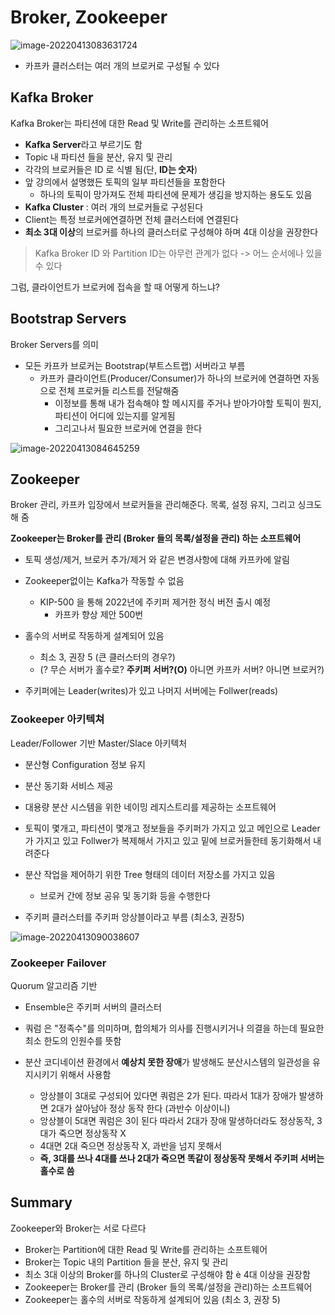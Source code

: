 # Broker, Zookeeper

![image-20220413083631724](C:\Users\humuson\Desktop\황수영-개인\study\kafka-study\Note\img\image-20220413083631724.png)

- 카프카 클러스터는 여러 개의 브로커로 구성될 수 있다 



## Kafka Broker

Kafka Broker는 파티션에 대한 Read 및 Write를 관리하는 소프트웨어 

- **Kafka Server**라고 부르기도 함 
- Topic 내 파티션 들을 분산, 유지 및 관리
- 각각의 브로커들은 ID 로 식별 됨(단, **ID는 숫자**)
- 앞 강의에서 설명했든 토픽의 일부 파티션들을 포함한다 
  - 하나의 토픽이 망가져도 전체 파티션에 문제가 생김을 방지하는 용도도 있음 
- **Kafka Cluster** : 여러 개의 브로커들로 구성된다 
- Client는 특정 브로커에연결하면 전체 클러스터에 연결된다
- **최소 3대 이상**의 브로커를 하나의 클러스터로 구성해야 하며 4대 이상을 권장한다 



> Kafka Broker ID 와 Partition ID는 아무런 관계가 없다 -> 어느 순서에나 있을 수 있다 





그럼, 클라이언트가 브로커에 접속을 할 때 어떻게 하느냐? 

## Bootstrap Servers

Broker Servers를 의미 

- 모든 카프카 브로커는 Bootstrap(부트스트랩) 서버라고 부름
  - 카프카 클라이언트(Producer/Consumer)가 하나의 브로커에 연결하면 자동으로 전체 프로커들 리스트를 전달해줌
    - 이정보를 통해 내가 접속해야 할 메시지를 주거나 받아가야할 토픽이 뭔지, 파티션이 어디에 있는지를 알게됨
    - 그리고나서 필요한 브로커에 연결을 한다 

![image-20220413084645259](C:\Users\humuson\Desktop\황수영-개인\study\kafka-study\Note\img\image-20220413084645259.png)



## Zookeeper

Broker 관리, 카프카 입장에서 브로커들을 관리해준다. 목록, 설정 유지, 그리고 싱크도 해 줌

**Zookeeper는 Broker를 관리 (Broker 들의 목록/설정을 관리) 하는 소프트웨어**

- 토픽 생성/제거, 브로커 추가/제거 와 같은 변경사항에 대해 카프카에 알림 
- Zookeeper없이는 Kafka가 작동할 수 없음 
  - KIP-500 을 통해 2022년에 주키퍼 제거한 정식 버전 출시 예정
    - 카프카 향상 제안 500번 
- 홀수의 서버로 작동하게 설계되어 있음 
  - 최소 3, 권장 5 (큰 클러스터의 경우?)
  - (? 무슨 서버가 홀수로? **주키퍼 서버?(O)** 아니면 카프카 서버? 아니면 브로커?) 

- 주키퍼에는 Leader(writes)가 있고 나머지 서버에는 Follwer(reads)



### Zookeeper 아키텍쳐

Leader/Follower 기반 Master/Slace 아키텍처 

- 분산형 Configuration 정보 유지 
- 분산 동기화 서비스 제공
- 대용량 분산 시스템을 위한 네이밍 레지스트리를 제공하는 소프트웨어
- 토픽이 몇개고, 파티션이 몇개고 정보들을 주키퍼가 가지고 있고 
  메인으로 Leader가 가지고 있고 Follwer가 복제해서 가지고 있고
  밑에 브로커들한테 동기화해서 내려준다  
- 분산 작업을 제어하기 위한 Tree 형태의 데이터 저장소를 가지고 있음 
  - 브로커 간에 정보 공유 및 동기화 등을 수행한다 

- 주키퍼 클러스터를 주키퍼 앙상블이라고 부름 (최소3, 권장5)

![image-20220413090038607](C:\Users\humuson\Desktop\황수영-개인\study\kafka-study\Note\img\image-20220413090038607.png)



### Zookeeper Failover 

Quorum 알고리즘 기반

- Ensemble은 주키퍼 서버의 클러스터
- 쿼럼 은 "정족수"를 의미하며, 합의체가 의사를 진행시키거나 의결을 하는데 필요한 최소 한도의 인원수를 뜻함

- 분산 코디네이션 환경에서 **예상치 못한 장애**가 발생해도 분산시스템의 일관성을 유지시키기 위해서 사용함
  - 앙상블이 3대로 구성되어 있다면 쿼럼은 2가 된다. 
    따라서 1대가 장애가 발생하면 2대가 살아남아 정상 동작 한다 (과반수 이상이니)
  - 앙상블이 5대면 쿼럼은 3이 된다
    따라서 2대가 장애 말생하더라도 정상동작, 3대가 죽으면 정상동작 X 
  - 4대면 2대 죽으면 정상동작 X, 과반을 넘지 못해서 
  - **즉, 3대를 쓰나 4대를 쓰나 2대가 죽으면 똑같이 정상동작 못해서 주키퍼 서버는 홀수로 씀**



## Summary

Zookeeper와 Broker는 서로 다르다 

- Broker는 Partition에 대한 Read 및 Write를 관리하는 소프트웨어 
- Broker는 Topic 내의 Partition 들을 분산, 유지 및 관리 
- 최소 3대 이상의 Broker를 하나의 Cluster로 구성해야 함 è 4대 이상을 권장함 
- Zookeeper는 Broker를 관리 (Broker 들의 목록/설정을 관리)하는 소프트웨어 
- Zookeeper는 홀수의 서버로 작동하게 설계되어 있음 (최소 3, 권장 5)

